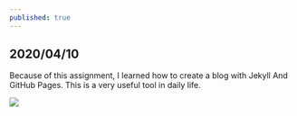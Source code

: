 ```yaml
---
published: true
---
```

## 2020/04/10

   Because of this assignment, I learned how to create a blog with Jekyll And GitHub Pages. This      is a very useful tool in daily life. 
   
   ![]({{site.baseurl}}/https://miro.medium.com/max/1400/1*xhVXlPsI9x1zF4_mK5gFbw.png)
